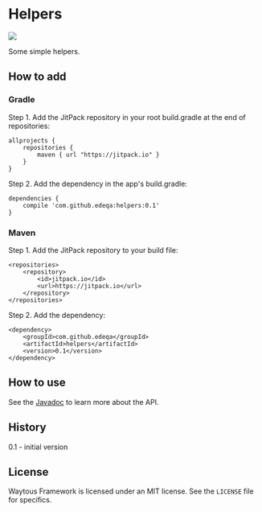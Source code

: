 # Helpers

[![](https://jitpack.io/v/edeqa/helpers.svg)](https://jitpack.io/#edeqa/helpers)

Some simple helpers.

## How to add

### Gradle

Step 1. Add the JitPack repository in your root build.gradle at the end of repositories:

    allprojects {
        repositories {
            maven { url "https://jitpack.io" }
        }
    }

Step 2. Add the dependency in the app's build.gradle:

    dependencies {
        compile 'com.github.edeqa:helpers:0.1'
    }

### Maven

Step 1. Add the JitPack repository to your build file:

    <repositories>
        <repository>
            <id>jitpack.io</id>
            <url>https://jitpack.io</url>
        </repository>
    </repositories>
    
Step 2. Add the dependency:

    <dependency>
        <groupId>com.github.edeqa</groupId>
        <artifactId>helpers</artifactId>
        <version>0.1</version>
    </dependency>

## How to use

See the [Javadoc](https://edeqa.github.io/helpers/javadoc/) to learn more about the API.

## History

0.1 - initial version

## License

Waytous Framework is licensed under an MIT license. See the `LICENSE` file for specifics.
